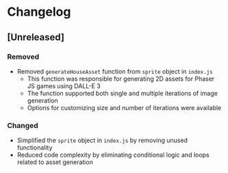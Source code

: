 

  # Changelog

## [Unreleased]

### Removed
- Removed `generateHouseAsset` function from `sprite` object in `index.js`
  - This function was responsible for generating 2D assets for Phaser JS games using DALL-E 3
  - The function supported both single and multiple iterations of image generation
  - Options for customizing size and number of iterations were available

### Changed
- Simplified the `sprite` object in `index.js` by removing unused functionality
- Reduced code complexity by eliminating conditional logic and loops related to asset generation

  